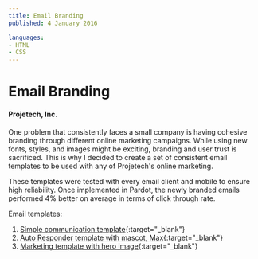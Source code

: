 ```yaml
---
title: Email Branding 
published: 4 January 2016

languages:
- HTML
- CSS
---
```


# Email Branding 

#### Projetech, Inc.

One problem that consistently faces a small company is having cohesive branding through different online marketing campaigns. 
While using new fonts, styles, and images might be exciting, branding and user trust is sacrificed.
This is why I decided to create a set of consistent email templates to be used with any of Projetech's online marketing.

These templates were tested with every email client and mobile to ensure high reliability. 
Once implemented in Pardot, the newly branded emails performed 4% better on average in terms of click through rate.

Email templates:

1.  [Simple communication template](http://vlaservi.ch/projetech/emails/personal.html){:target="_blank"}
2.  [Auto Responder template with mascot, Max](http://vlaservi.ch/projetech/emails/personalWithMax.html){:target="_blank"}
3.  [Marketing template with hero image](http://vlaservi.ch/projetech/emails/marketingStyled.html){:target="_blank"}